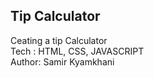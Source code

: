 ## Tip Calculator

Ceating a tip Calculator 
<br>
Tech : HTML, CSS, JAVASCRIPT
<br>
Author: Samir Kyamkhani
